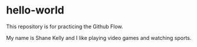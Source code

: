 # hello-world
This repository is for practicing the Github Flow.

My name is Shane Kelly and I like playing video games and watching sports.
